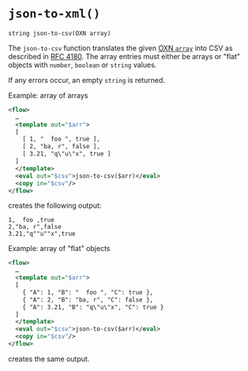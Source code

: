 # `json-to-xml()`

```
string json-to-csv(OXN array)
```

The `json-to-csv` function translates the given [OXN `array`](/reference/templating/oxn.md) into CSV as
described in [RFC 4180](https://tools.ietf.org/html/rfc4180).
The array entries must either be arrays or "flat" objects with `number`, `boolean` or `string` values.

If any errors occur, an empty `string` is returned.

Example: array of arrays

```xml
<flow>
  …
  <template out="$arr">
  [
    [ 1, "  foo ", true ],
    [ 2, "ba, r", false ],
    [ 3.21, "q\"u\"x", true ]
  ]
  </template>
  <eval out="$csv">json-to-csv($arr)</eval>
  <copy in="$csv"/>
</flow>
```

creates the following output:

```
1,  foo ,true
2,"ba, r",false
3.21,"q""u""x",true
```


Example: array of "flat" objects

```xml
<flow>
  …
  <template out="$arr">
  [
    { "A": 1, "B": "  foo ", "C": true },
    { "A": 2, "B": "ba, r", "C": false },
    { "A": 3.21, "B": "q\"u\"x", "C": true }
  ]
  </template>
  <eval out="$csv">json-to-csv($arr)</eval>
  <copy in="$csv"/>
</flow>
```

creates the same output.
